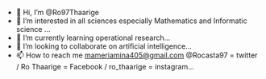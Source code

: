 - 👋 Hi, I’m @Ro97Thaarige
- 👀 I’m interested in all sciences especially Mathematics and Informatic science ...
- 🌱 I’m currently learning operational research...
- 💞️ I’m looking to collaborate on artificial intelligence...
- 📫 How to reach me mameriamina405@gmail.com
                     @Rocasta97 = twitter /
                     Ro Thaarige = Facebook /
                     ro_thaarige = instagram...

<!---
Ro97Thaarige/Ro97Thaarige is a ✨ special ✨ repository because its `README.md` (this file) appears on your GitHub profile.
You can click the Preview link to take a look at your changes.
--->
